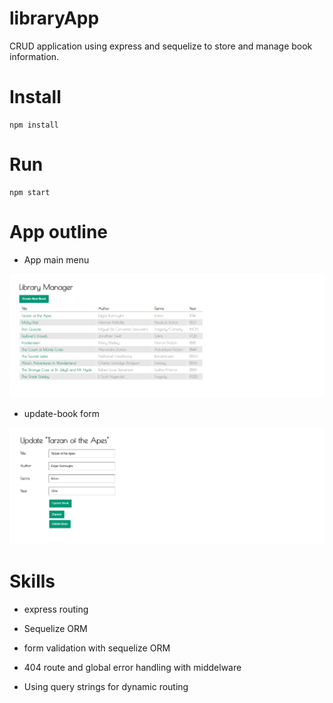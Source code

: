 # libraryApp

CRUD application using express and sequelize to store and manage book information.



# Install
```
npm install
```


# Run
```
npm start
```

# App outline

* App main menu

![](readme-pics/main-menu.png)

* update-book form

![.](readme-pics/update-book.png)

# Skills

* express routing

* Sequelize ORM

* form validation with sequelize ORM

* 404 route and global error handling with middelware

* Using query strings for dynamic routing
